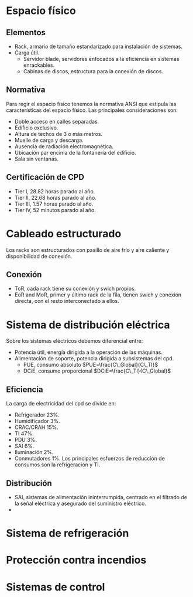 # Espacio físico
## Elementos
- Rack, armario de tamaño estandarizado para instalación de sistemas.
- Carga útil.
	- Servidor blade, servidores enfocados a la eficiencia en sistemas enrackables.
	- Cabinas de discos, estructura para la conexión de discos.
## Normativa
Para regir el espacio físico tenemos la normativa ANSI que estipula las características del espacio físico. Las principales consideraciones son:
- Doble acceso en calles separadas.
- Edificio exclusivo.
- Altura de techos de 3 o más metros.
- Muelle de carga y descarga.
- Ausencia de radiación electromagnética.
- Ubicación par encima de la fontanería del edificio.
- Sala sin ventanas.
## Certificación de CPD
- Tier I, 28.82 horas parado al año.
- Tier II, 22.68 horas parado al año.
- Tier III, 1.57 horas parado al año.
- Tier IV, 52 minutos parado al año.
# Cableado estructurado
Los racks son estructurados con pasillo de aire frío y aire caliente y disponibilidad de conexión.
## Conexión
- ToR, cada rack tiene su conexión y swich propios.
- EoR and MoR, primer y último rack de la fila, tienen swich y conexión directa, con el resto interconectado a ellos.
# Sistema de distribución eléctrica
Sobre los sistemas eléctricos debemos diferencial entre:
- Potencia útil, energía dirigida a la operación de las máquinas.
- Alimentación de soporte, potencia dirigida a subsistemas del cpd.
	- PUE, consumo absoluto $PUE=\frac{C\_Global}{C\_TI}$
	- DCiE, consumo proporcional $DCiE=\frac{C\_TI}{C\_Global}$
## Eficiencia
La carga de electricidad del cpd se divide en:
- Refrigerador 23%.
- Humidificador 3%.
- CRAC/CRAH 15%.
- TI 47%.
- PDU 3%.
- SAI 6%.
- Iluminación 2%.
- Conmutadores 1%.
Los principales esfuerzos de reducción de consumos son la refrigeración y TI.
## Distribución
- SAI, sistemas de alimentación ininterrumpida, centrado en el filtrado de la señal eléctrica y asegurado del suministro eléctrico.
- 
# Sistema de refrigeración
# Protección contra incendios
# Sistemas de control
